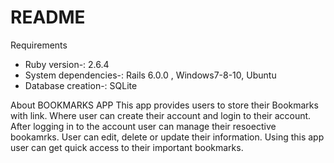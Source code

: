 # README

Requirements
* Ruby version-: 2.6.4
* System dependencies-: Rails 6.0.0 , Windows7-8-10, Ubuntu 
* Database creation-: SQLite

About BOOKMARKS APP
  This app provides users to store their Bookmarks with link. Where user can create their account and login to their account. After logging in to the account user can manage their resoective bookamrks. User can edit, delete or update their information. Using this app user can get quick access to their important bookmarks.

